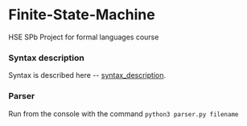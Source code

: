 # Finite-State-Machine
HSE SPb Project for formal languages course 

### Syntax description
Syntax is described here -- [syntax_description](https://github.com/lilyreber/Finite-State-Machine/blob/main/syntax_description.md).

### Parser
Run from the console with the command `python3 parser.py filename`

